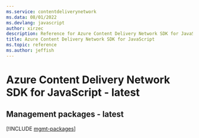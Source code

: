 ```yaml
---
ms.service: contentdeliverynetwork
ms.data: 08/01/2022
ms.devlang: javascript
author: xirzec
description: Reference for Azure Content Delivery Network SDK for JavaScript
title: Azure Content Delivery Network SDK for JavaScript
ms.topic: reference
ms.author: jeffish
---
```

# Azure Content Delivery Network SDK for JavaScript - latest

## Management packages - latest
[!INCLUDE [mgmt-packages](content-delivery-network-mgmt-index.md)]